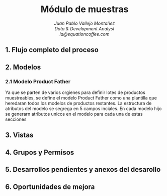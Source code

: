 <div align="center">
<h1> Módulo de muestras
</div>
<div align="center">
    <em>Juan Pablo Vallejo Montañez</em><br>
    <em>Data & Development Analyst</em><br>
    <em>ia@equationcoffee.com</em>
</div>


## 1. Flujo completo del proceso




## 2. Modelos   

### 2.1 Modelo Product Father

Ya que se parten de varios orgienes para definir lotes de productos muestreables, se define el modelo Product Father como una plantilla que heredaran todos los modelos de productos restantes. La estructura de atributos del modelo se segrega en 5 campos inciales. En cada modelo hijo se generarn atributos unicos en el modelo para cada una de estas secciones 

## 3. Vistas

## 4. Grupos y Permisos

## 5. Desarrollos pendientes y anexos del desarollo 

## 6. Oportunidades de mejora